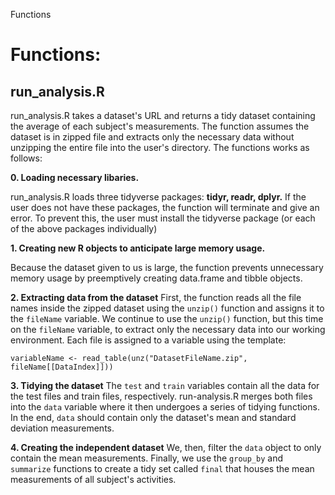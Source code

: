 Functions

# Functions:

## run_analysis.R
run_analysis.R takes a dataset's URL and returns a tidy dataset containing the average of each subject's measurements. The function assumes the dataset is in zipped file and extracts only the necessary data without unzipping the entire file into the user's directory. The functions works as follows:

**0. Loading necessary libaries.**

run_analysis.R loads three tidyverse packages: **tidyr, readr, dplyr.** If the user does not have these packages, the function will terminate and give an error. To prevent this, the user must install the tidyverse package (or each of the above packages individually)  

**1. Creating new R objects to anticipate large memory usage.**

Because the dataset given to us is large, the function prevents unnecessary memory usage by preemptively creating data.frame and tibble objects.

**2. Extracting data from the dataset**
First, the function reads all the file names inside the zipped dataset using the `unzip()` function and assigns it to the `fileName` variable. We continue to use the `unzip()` function, but this time on the `fileName` variable, to extract only the necessary data into our working environment. Each file is assigned to a variable using the template:
```
variableName <- read_table(unz("DatasetFileName.zip", fileName[[DataIndex]]))
```

**3. Tidying the dataset**
The `test` and `train` variables contain all the data for the test files and train files, respectively. run-analysis.R merges both files into the `data` variable where it then undergoes a series of tidying functions. In the end, `data` should contain only the dataset's mean and standard deviation measurements. 

**4. Creating the independent dataset**
We, then, filter the `data` object to only contain the mean measurements. Finally, we use the `group_by` and `summarize` functions to create a tidy set called `final` that houses the mean measurements of all subject's activities. 